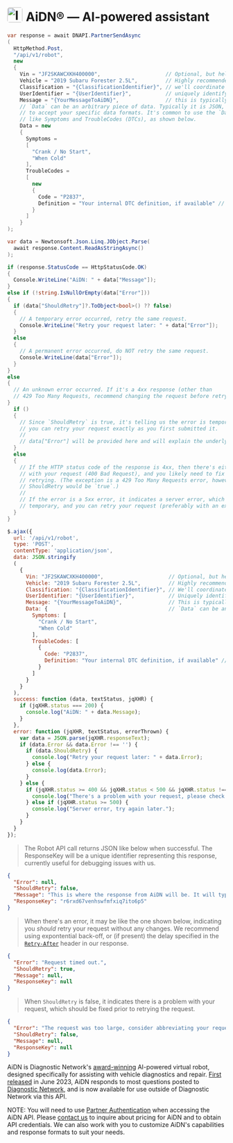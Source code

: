 # <img src="https://d3tl0hgcgcslkv.cloudfront.net/img/robot-avatars/aidn.jpg" width="35" height="35" alt="Image" style="float: left; margin-right: 0.5rem; border-radius: 5px; vertical-align: top; position: relative; top: -5px;">AiDN&reg; — AI-powered assistant

```csharp
var response = await DNAPI.PartnerSendAsync
(
  HttpMethod.Post,
  "/api/v1/robot",
  new 
  {
    Vin = "JF2SKAWCXKH400000",                     // Optional, but helpful
    Vehicle = "2019 Subaru Forester 2.5L",         // Highly recommended, in case VIN decoding fails
    Classification = "{ClassificationIdentifier}", // we'll coordinate with you on this value
    UserIdentifier = "{UserIdentifier}",           // uniquely identify the customer/employee/user
    Message = "{YourMessageToAiDN}",               // this is typically a user-supplied question
    // `Data` can be an arbitrary piece of data. Typically it is JSON, though we can work with you
    // to accept your specific data formats. It's common to use the `Data` field to pass things 
    // like Symptoms and TroubleCodes (DTCs), as shown below.
    Data = new
    {
      Symptoms = 
      [
        "Crank / No Start",
        "When Cold"
      ],
      TroubleCodes = 
      [
        new 
        {
          Code = "P2837",
          Definition = "Your internal DTC definition, if available" // optional, but helpful
        }
      ]
    }
);

var data = Newtonsoft.Json.Linq.JObject.Parse(
  await response.Content.ReadAsStringAsync()
);

if (response.StatusCode == HttpStatusCode.OK)
{
  Console.WriteLine("AiDN: " + data["Message"]);
}
else if (!string.IsNullOrEmpty(data["Error"])) 
{
  if (data["ShouldRetry"]?.ToObject<bool>() ?? false)
  {
    // A temporary error occurred, retry the same request.
    Console.WriteLine("Retry your request later: " + data["Error"]);
  }
  else
  {
    // A permanent error occurred, do NOT retry the same request.
    Console.WriteLine(data["Error"]);
  }
}
else
{
  // An unknown error occurred. If it's a 4xx response (other than 
  // 429 Too Many Requests, recommend changing the request before retrying).
}
  if ()
  {
    // Since `ShouldRetry` is true, it's telling us the error is temporary, and
    // you can retry your request exactly as you first submitted it. 
    //
    // data["Error"] will be provided here and will explain the underlying problem.
  }
  else
  {
    // If the HTTP status code of the response is 4xx, then there's either a problem
    // with your request (400 Bad Request), and you likely need to fix something before
    // retrying. (The exception is a 429 Too Many Requests error, however in that case
    // ShouldRetry would be `true`.)
    //
    // If the error is a 5xx error, it indicates a server error, which should be 
    // temporary, and you can retry your request (preferably with an exponential back-off).
  }
}
```

```javascript
$.ajax({
  url: '/api/v1/robot',
  type: 'POST',
  contentType: 'application/json',
  data: JSON.stringify
  (
    {
      Vin: "JF2SKAWCXKH400000",                     // Optional, but helpful
      Vehicle: "2019 Subaru Forester 2.5L",         // Highly recommended, in case VIN decoding fails
      Classification: "{ClassificationIdentifier}", // We'll coordinate with you on this value
      UserIdentifier: "{UserIdentifier}",           // Uniquely identify the customer/employee/user
      Message: "{YourMessageToAiDN}",               // This is typically a user-supplied question
      Data: {                                       // `Data` can be an arbitrary piece of data
        Symptoms: [
          "Crank / No Start",
          "When Cold"
        ],
        TroubleCodes: [
          {
            Code: "P2837",
            Definition: "Your internal DTC definition, if available" // Optional, but helpful
          }
        ]
      }
    }
  ),
  success: function (data, textStatus, jqXHR) {
    if (jqXHR.status === 200) {
      console.log("AiDN: " + data.Message);
    }
  },
  error: function (jqXHR, textStatus, errorThrown) {
    var data = JSON.parse(jqXHR.responseText);
    if (data.Error && data.Error !== '') {
      if (data.ShouldRetry) {
        console.log("Retry your request later: " + data.Error);
      } else {
        console.log(data.Error);
      }
    } else {
      if (jqXHR.status >= 400 && jqXHR.status < 500 && jqXHR.status !== 429) {
        console.log("There's a problem with your request, please check before retrying.");
      } else if (jqXHR.status >= 500) {
        console.log("Server error, try again later.");
      }
    }
  }
});
```

> The Robot API call returns JSON like below when successful. The ResponseKey will be a 
> unique identifier representing this response, currently useful for debugging issues with us.

```json
{
  "Error": null,
  "ShouldRetry": false,
  "Message": "This is where the response from AiDN will be. It will typically be formatted using Markdown (e.g. **bold**, _italics_, etc.). However, we can work with you to return the response in a different format if desired.",
  "ResponseKey": "r6rxd67venhswfmfxiq7ito6p5"
}
```

> When there's an error, it may be like the one shown below, indicating you _should_ retry
> your request without any changes. We recommend using expontential back-off, or (if present) 
> the delay specified in the [`Retry-After`](https://developer.mozilla.org/en-US/docs/Web/HTTP/Headers/Retry-After) header in our response.

```json
{
  "Error": "Request timed out.",
  "ShouldRetry": true,
  "Message": null,
  "ResponseKey": null
}
```

> When `ShouldRetry` is false, it indicates there is a problem with your request, which should
> be fixed prior to retrying the request. 

```json
{
  "Error": "The request was too large, consider abbreviating your request.",
  "ShouldRetry": false,
  "Message": null,
  "ResponseKey": null
}
```

AiDN is Diagnostic Network's [award-winning](https://www.prnewswire.com/news-releases/diagnostic-network-receives-prestigious-motor-top-20-tool-award-for-2023-301931391.html) AI-powered virtual robot, designed specifically for assisting with vehicle diagnostics and repair. [First released](https://diag.net/msg/m3h0hjpu4jbpmh197p5f6jv3rj) in June 2023, AiDN responds to most questions posted to [Diagnostic Network](https://diag.net), and is now available for use outside of Diagnostic Network via this API.

NOTE: You will need to use [Partner Authentication](#partner-authentication) when accessing the AiDN API. Please [contact us](https://diag.net/contact) to inquire about pricing for AiDN and to obtain API credentials. We can also work with you to customize AiDN's capabilities and response formats to suit your needs.

